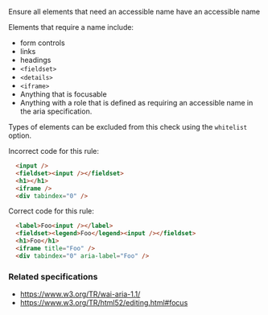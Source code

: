 Ensure all elements that need an accessible name have an accessible name

Elements that require a name include:

* form controls
* links
* headings
* `<fieldset>`
* `<details>`
* `<iframe>`
* Anything that is focusable
* Anything with a role that is defined as requiring an accessible name in the aria specification.

Types of elements can be excluded from this check using the `whitelist` option.

Incorrect code for this rule:
```html
  <input />
  <fieldset><input /></fieldset>
  <h1></h1>
  <iframe />
  <div tabindex="0" />
```

Correct code for this rule:
```html
  <label>Foo<input /></label>
  <fieldset><legend>Foo</legend><input /></fieldset>
  <h1>Foo</h1>
  <iframe title="Foo" />
  <div tabindex="0" aria-label="Foo" />
```

### Related specifications

* https://www.w3.org/TR/wai-aria-1.1/
* https://www.w3.org/TR/html52/editing.html#focus


